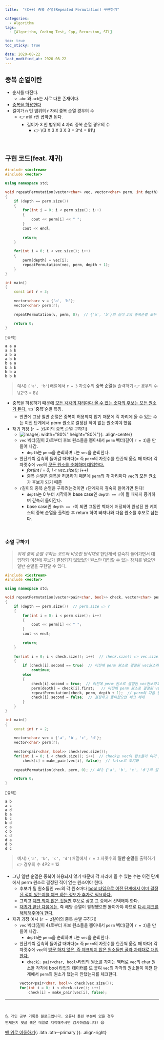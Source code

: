 ```yaml
---
title:  "(C++) 중복 순열(Repeated Permutation) 구현하기" 

categories:
  - Algorithm
tags:
  - [Algorithm, Coding Test, Cpp, Recursion, STL]

toc: true
toc_sticky: true

date: 2020-08-22
last_modified_at: 2020-08-22
---
```


## 중복 순열이란

- 순서를 따진다.
  - `abc` 와 `acb`는 서로 다른 존재이다.
- <u>중복을 허용한다</u>
- 길이가 n 인 범위의 r 자리 중복 순열 경우의 수 
  - 👉 `n`을 `r`번 곱하면 된다.
    - 길이가 3 인 범위의 4 자리 중복 순열 경우의 수
      - 👉 \\(3 X 3 X 3 X 3 = 3^4 = 81\\)

<br>

## 구현 코드(feat. 재귀)

```cpp
#include <iostream>
#include <vector>

using namespace std;

void repeatPermutation(vector<char> vec, vector<char> perm, int depth)
{
    if (depth == perm.size())
    {
        for(int i = 0; i < perm.size(); i++)
        {
            cout << perm[i] << " ";
        }
        cout << endl;
        
        return;
    }
    
    for(int i = 0; i < vec.size(); i++)
    {
        perm[depth] = vec[i];
        repeatPermutation(vec, perm, depth + 1);
    }
}

int main()
{
    const int r = 3;
    
    vector<char> v = {'a', 'b'};
    vector<char> perm(r);
    
    repeatPermutation(v, perm, 0);  // {'a', 'b'}의 길이 3의 중복순열 모두 출력하기

    return 0;
}

```
```
💎출력💎

a a a
a a b
a b a
a b b
b a a
b a b
b b a
b b b
```

> 예시) `{'a', 'b'}`배열에서 `r = 3` 자릿수의 **중복 순열**들 출력하기 👉 경우의 수 \\(2^3 = 8\\)

- 중복을 허용하기 때문에 <u>모든 각각의 자리마다 올 수 있는 숫자의 후보는 모든 원소가 된다.</u> 👈 '중복'순열 특징.
  - 반면에 그냥 일반 순열은 중복이 허용되지 않기 때문에 각 자리에 올 수 있는 수는 이전 단계에서 perm 원소로 결정된 적이 없는 원소여야 했음.
- 재귀 과정 (`r = 3`길이의 중복 순열 구하기) 
  -  ![image](https://user-images.githubusercontent.com/42318591/90953176-21bc9d00-e4a4-11ea-8ebc-d30f9c526df2.png){: width="80%" height="80%"}{: .align-center}
  - `vec` 벡터(길이 2)로부터 후보 원소들을 뽑아내서 `perm` 벡터(길이 `r = 3`)을 만들어 나감.
    - `depth`는 `perm`을 순회하며 `i`는 `vec`을 순회한다.
  - 한단계씩 깊숙히 들어갈 때마다(= 즉 `perm`의 자릿수를 한칸씩 옮길 때 마다) 각 자릿수에 `vec`의 <u>모든 원소를 순회하며 대입한다.</u>
    - *for(int i = 0; i < vec.size(); i++)*
    - 중복 순열은 중복을 허용하기 때문에 `perm`의 각 자리마다  `vec`의 모든 원소가 후보가 되기 때문  
  - `r`길이의 중복 순열을 구하려는것이면 `r`단계까지 깊숙히 들어가면 된다!
    - `depth`는 0 부터 시작하여 base case인 `depth == r`이 될 때까지 증가하며 깊숙히 들어간다.
    - base case인 `depth == r`이 되면 그동안 벡터에 저장되어 완성된 한 케이스의 중복 순열을 출력한 후 return 하여 빠져나와 다음 원소를 후보로 삼는다. 


<br>

### 순열 구하기

> *위에 중복 순열 구하는 코드와 비슷한 방식대로*  한단계씩 깊숙히 들어가면서 대입하되 <u>이전에 후보가 결정되지 않았었던 원소만 대입할 수 있는 장치</u>를 넣으면 일반 순열을 구현할 수 있다.

```cpp
#include <iostream>
#include <vector>

using namespace std;

void repeatPermutation(vector<pair<char, bool>> check, vector<char> perm, int depth)
{
    if (depth == perm.size())  // perm.size 👉 r
    {
        for(int i = 0; i < perm.size(); i++)
        {
            cout << perm[i] << " ";
        }
        cout << endl;
        
        return;
    }
    
    for(int i = 0; i < check.size(); i++)  // check.size() 👉 vec.size()와 동일. vec 원소들 순회나 마찬가지!
    {
        if (check[i].second == true)  // 이전에 perm 원소로 결정된 vec원소라면 그냥 지나가기
            continue;
        else
        {
            check[i].second = true;  // 이전에 perm 원소로 결정된 vec원소라고 표시해 줌.
            perm[depth] = check[i].first;   // 이전에 perm 원소로 결정된 vec원소가 아니라면 perm의 원소로 결정. depth 자리에 대입. 
            repeatPermutation(check, perm, depth + 1);  // perm의 다음 원소 결정하러 가기
            check[i].second = false;  // 결정하고 돌아왔으면 체크 해제
        }
    }
}

int main()
{
    const int r = 2;
    
    vector<char> vec = {'a', 'b', 'c', 'd'};
    vector<char> perm(r);
    
    vector<pair<char, bool>> check(vec.size());
    for(int i = 0; i < check.size(); i++)  // check는 vec의 원소들이 이미 perm 원소로 결정된 적이 있는지를 함께 나타내주는 컨테이너가 될 것이다.
        check[i] = make_pair(vec[i], false);  // false로 초기화
    
    repeatPermutation(check, perm, 0); // 4P2 {'a', 'b', 'c', 'd'}의 길이 2의 순열 모두 출력하기

    return 0;
}

```
```
💎출력💎

a b
a c
a d
b a
b c
b d
c a
c b
c d
d a
d b
d c
```

> 예시) `{'a', 'b', 'c', 'd'}`배열에서 `r = 2` 자릿수의 **일반 순열**들 출력하기 👉 경우의 수 4P2 = 12

- 그냥 일반 순열은 중복이 허용되지 않기 때문에 각 자리에 올 수 있는 수는 이전 단계에서 perm 원소로 결정된 적이 없는 원소여야 한다.
  - 후보가 될 원소들인 `vec`의 각 원소마다 <u>bool 타입으로 이전 단계에서 이미 결정된 적이 있는지를 체크 하는 정보가 추가로 필요하다.</u>
  - 그리고 <u>체크 되지 않은 것들만</u> 후보로 삼고 그 중에서 선택해야 한다.
  - <u>재귀가 끝난 다음에는</u>, 즉 해당 순열이 결정됐으면 돌아가야 하므로 <u>다시 체크를 해제해주어야 한다.</u>
- 재귀 과정 예시 (`r = 2`길이의 중복 순열 구하기)
  - `vec` 벡터(길이 4)로부터 후보 원소들을 뽑아내서 `perm` 벡터(길이 `r = 2`)을 만들어 나감.
    - `depth`는 `perm`을 순회하며 `i`는 `vec`을 순회한다.
  - 한단계씩 깊숙히 들어갈 때마다(= 즉 `perm`의 자릿수를 한칸씩 옮길 때 마다) 각 자릿수에 `vec`의 <u>방문 하지 않은, 즉 체크되지 않은 원소들만 골라 차례대로 대입한다.</u>
    - `check`는 `pair<char, bool>`타입의 원소를 가지는 벡터로 `vec`의 char 원소들 각각에 bool 타입의 데이터를 또 붙여 `vec`의 각각의 원소들이 이전 단계에서 `perm`의 원소가 됐는지 안됐는지를 체크한다.
    ```cpp
    vector<pair<char, bool>> check(vec.size());
    for(int i = 0; i < check.size(); i++)
        check[i] = make_pair(vec[i], false);
    ```

***
<br>

    🌜 개인 공부 기록용 블로그입니다. 오류나 틀린 부분이 있을 경우 
    언제든지 댓글 혹은 메일로 지적해주시면 감사하겠습니다! 😄

[맨 위로 이동하기](#){: .btn .btn--primary }{: .align-right}